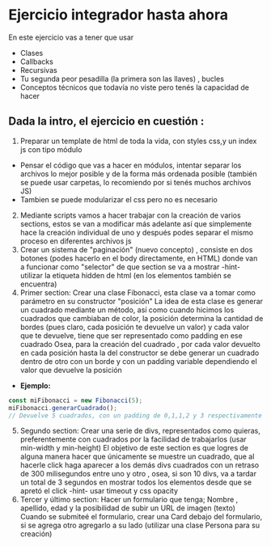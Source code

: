 # Ejercicio integrador hasta ahora

En este ejercicio vas a tener que usar

- Clases
- Callbacks
- Recursivas
- Tu segunda peor pesadilla (la primera son las llaves) , bucles
- Conceptos técnicos que todavía no viste pero tenés la capacidad de hacer

## Dada la intro, el ejercicio en cuestión :

1. Preparar un template de html de toda la vida, con styles css,y un index js con tipo módulo

- Pensar el código que vas a hacer en módulos, intentar separar los archivos lo mejor posible y de la forma más ordenada posible (también se puede usar carpetas, lo recomiendo por si tenés muchos archivos JS)
- Tambien se puede modularizar el css pero no es necesario

2. Mediante scripts vamos a hacer trabajar con la creación de varios sections, estos se van a modificar más adelante así que simplemente hace la creación individual de uno y después podes separar el mismo proceso en diferentes archivos js
3. Crear un sistema de "paginación" (nuevo concepto) , consiste en dos botones (podes hacerlo en el body directamente, en HTML) donde van a funcionar como "selector" de que section se va a mostrar
   -hint- utilizar la etiqueta hidden de html (en los elementos también se encuentra)
4. Primer section:
   Crear una clase Fibonacci, esta clase va a tomar como parámetro en su constructor "posición"
   La idea de esta clase es generar un cuadrado mediante un método, así como cuando hicimos los cuadrados que cambiaban de color, la posición determina la cantidad de bordes (pues claro, cada posición te devuelve un valor) y cada valor que te devuelve, tiene que ser representado como padding en ese cuadrado
   Osea, para la creación del cuadrado , por cada valor devuelto en cada posición hasta la del constructor se debe generar un cuadrado dentro de otro con un borde y con un padding variable dependiendo el valor que devuelve la posición

- **Ejemplo:**

```js
const miFibonacci = new Fibonacci(5);
miFibonacci.generarCuadrado();
// Devuelve 5 cuadrados, con un padding de 0,1,1,2 y 3 respectivamente
```

5. Segundo section:
   Crear una serie de divs, representados como quieras, preferentemente con cuadrados por la facilidad de trabajarlos (usar min-width y min-height)
   El objetivo de este section es que logres de alguna manera hacer que únicamente se muestre un cuadrado, que al hacerle click haga aparecer a los demás divs cuadrados con un retraso de 300 milisegundos entre uno y otro , osea, si son 10 divs, va a tardar un total de 3 segundos en mostrar todos los elementos desde que se apretó el click
   -hint- usar timeout y css opacity
6. Tercer y último section:
   Hacer un formulario que tenga;
   Nombre , apellido, edad y la posibilidad de subir un URL de imagen (texto)
   Cuando se submiteé el formulario, crear una Card debajo del formulario, si se agrega otro agregarlo a su lado (utilizar una clase Persona para su creación)
